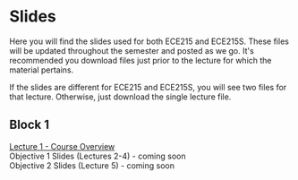 # Slides

Here you will find the slides used for both ECE215 and ECE215S. These files will be updated throughout the semester and posted as we go. It's recommended you download files just prior to the lecture for which the material pertains.

If the slides are different for ECE215 and ECE215S, you will see two files for that lecture. Otherwise, just download the single lecture file.

## Block 1
[Lecture 1 - Course Overview](_static/ECE215_L01.pdf)  
Objective 1 Slides (Lectures 2-4) - coming soon  
Objective 2 Slides (Lecture 5) - coming soon  